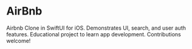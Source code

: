 # AirBnb
Airbnb Clone in SwiftUI for iOS. Demonstrates UI, search, and user auth features. Educational project to learn app development. Contributions welcome!
